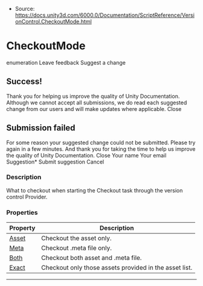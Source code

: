 * Source: https://docs.unity3d.com/6000.0/Documentation/ScriptReference/VersionControl.CheckoutMode.html

# CheckoutMode
enumeration
Leave feedback
Suggest a change
## Success!
Thank you for helping us improve the quality of Unity Documentation. Although we cannot accept all submissions, we do read each suggested change from our users and will make updates where applicable.
Close
## Submission failed
For some reason your suggested change could not be submitted. Please <a>try again</a> in a few minutes. And thank you for taking the time to help us improve the quality of Unity Documentation.
Close
Your name Your email Suggestion* Submit suggestion
Cancel
### Description
What to checkout when starting the Checkout task through the version control Provider.
### Properties
Property | Description  
---|---  
[Asset](https://docs.unity3d.com/6000.0/Documentation/ScriptReference/VersionControl.CheckoutMode.Asset.html) | Checkout the asset only.  
[Meta](https://docs.unity3d.com/6000.0/Documentation/ScriptReference/VersionControl.CheckoutMode.Meta.html) | Checkout .meta file only.  
[Both](https://docs.unity3d.com/6000.0/Documentation/ScriptReference/VersionControl.CheckoutMode.Both.html) | Checkout both asset and .meta file.  
[Exact](https://docs.unity3d.com/6000.0/Documentation/ScriptReference/VersionControl.CheckoutMode.Exact.html) | Checkout only those assets provided in the asset list.  
* * *
